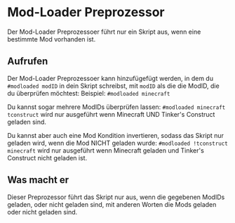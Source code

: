 # Mod-Loader Preprozessor

Der Mod-Loader Preprozessoer führt nur ein Skript aus, wenn eine bestimmte Mod vorhanden ist.

## Aufrufen

Der Mod-Loader Preprozessoer kann hinzufügefügt werden, in dem du `#modloaded modID` in dein Skript schreibst, mit `modID` als die die ModID, die du überprüfen möchtest:
Beispiel: `#modloaded minecraft`

Du kannst sogar mehrere ModIDs überprüfen lassen:
`#modloaded minecraft tconstruct` wird nur ausgeführt wenn Minecraft UND Tinker's Construct geladen sind.

Du kannst aber auch eine Mod Kondition invertieren, sodass das Skript nur geladen wird, wenn die Mod NICHT geladen wurde:
`#modloaded !tconstruct minecraft` wird nur ausgeführt wenn Minecraft geladen und Tinker's Construct nicht geladen ist.

## Was macht er

Dieser Preprozessor führt das Skript nur aus, wenn die gegebenen ModIDs geladen, oder nicht geladen sind, mit anderen Worten die Mods geladen oder nicht geladen sind.